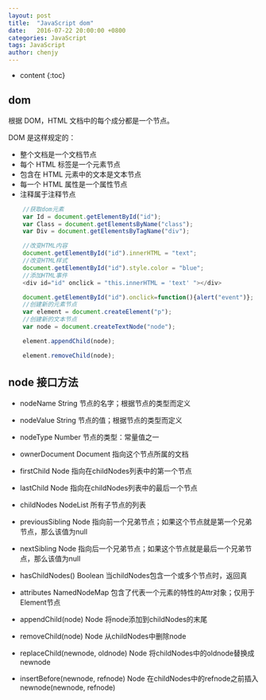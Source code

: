 ```yaml
---
layout: post
title:  "JavaScript dom"
date:   2016-07-22 20:00:00 +0800
categories: JavaScript
tags: JavaScript
author: chenjy
---
```


* content
{:toc}



## dom

根据 DOM，HTML 文档中的每个成分都是一个节点。

  DOM 是这样规定的：

*    整个文档是一个文档节点
*    每个 HTML 标签是一个元素节点
*    包含在 HTML 元素中的文本是文本节点
*    每一个 HTML 属性是一个属性节点
*    注释属于注释节点

```js
    //获取dom元素
    var Id = document.getElementById("id");
    var Class = document.getElementsByName("class");
    var Div = document.getElementsByTagName("div");

    //改变HTML内容
    document.getElementById("id").innerHTML = "text";
    //改变HTML样式
    document.getElementById("id").style.color = "blue";
    //添加HTML事件
    <div id="id" onclick = "this.innerHTML = 'text' "></div>

    document.getElementById("id").onclick=function(){alert("event")};
    //创建新的元素节点
    var element = document.createElement("p");
    //创建新的文本节点
    var node = document.createTextNode("node");

    element.appendChild(node);

    element.removeChild(node);

```


## node 接口方法

* nodeName String  节点的名字；根据节点的类型而定义

* nodeValue String 节点的值；根据节点的类型而定义

* nodeType Number 节点的类型：常量值之一

* ownerDocument Document 指向这个节点所属的文档

* firstChild Node 指向在childNodes列表中的第一个节点

* lastChild Node 指向在childNodes列表中的最后一个节点

* childNodes NodeList 所有子节点的列表

* previousSibling Node 指向前一个兄弟节点；如果这个节点就是第一个兄弟节点，那么该值为null

* nextSibling Node 指向后一个兄弟节点；如果这个节点就是最后一个兄弟节点，那么该值为null

* hasChildNodes() Boolean 当childNodes包含一个或多个节点时，返回真

* attributes NamedNodeMap 包含了代表一个元素的特性的Attr对象；仅用于Element节点

* appendChild(node) Node 将node添加到childNodes的末尾

* removeChild(node) Node 从childNodes中删除node

* replaceChild(newnode, oldnode) Node 将childNodes中的oldnode替换成newnode

* insertBefore(newnode, refnode) Node 在childNodes中的refnode之前插入newnode(newnode, refnode)
